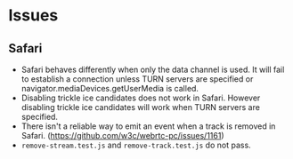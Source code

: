 # Issues

## Safari

- Safari behaves differently when only the data channel is used. It will fail to establish a connection unless TURN servers are specified or navigator.mediaDevices.getUserMedia is called.
- Disabling trickle ice candidates does not work in Safari. However disabling trickle ice candidates will work when TURN servers are specified.
- There isn't a reliable way to emit an event when a track is removed in Safari. (https://github.com/w3c/webrtc-pc/issues/1161)
- `remove-stream.test.js` and `remove-track.test.js` do not pass.
